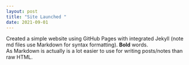 ```yaml
---
layout: post
title: "Site Launched "
date: 2021-09-01
---
```

Created a simple website using GitHub Pages with integrated Jekyll (note md files use Markdown for syntax formatting). 
**Bold** words.  
As Markdown is actually is a lot easier to use for writing posts/notes than raw HTML.
